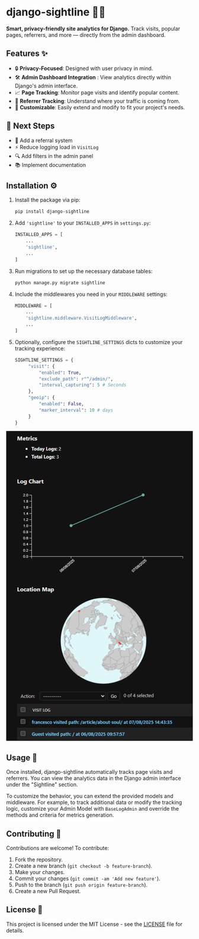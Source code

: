# django-sightline 🕵️‍♂️

**Smart, privacy-friendly site analytics for Django.** Track visits, popular pages, referrers, and more — directly from the admin dashboard.

## Features ✨

- 🔒 **Privacy-Focused**: Designed with user privacy in mind.
- 🛠️ **Admin Dashboard Integration** : View analytics directly within Django's admin interface.
- 📈 **Page Tracking**: Monitor page visits and identify popular content.
- 🔗 **Referrer Tracking**: Understand where your traffic is coming from.
- 🎨 **Customizable**: Easily extend and modify to fit your project's needs.

## 🚀 Next Steps

- 🔗 Add a referral system  
- ⚡ Reduce logging load in `VisitLog`  
- 🔍 Add filters in the admin panel  
- 📚 Implement documentation 


## Installation ⚙️

1. Install the package via pip:

   ```bash
   pip install django-sightline
   ```


2. Add `'sightline'` to your `INSTALLED_APPS` in `settings.py`:

   ```python
   INSTALLED_APPS = [
       ...
       'sightline',
       ...
   ]
   ```


3. Run migrations to set up the necessary database tables:

   ```bash
   python manage.py migrate sightline
   ```


4. Include the middlewares you need in your `MIDDLEWARE` settings:

   ```python
   MIDDLEWARE = [
       ...
       'sightline.middleware.VisitLogMiddleware',
       ...
   ]
   ```


5. Optionally, configure the `SIGHTLINE_SETTINGS` dicts to customize your tracking experience:

   ```python
   SIGHTLINE_SETTINGS = {
        "visit": {
            "enabled": True,
            "exclude_path": r"^/admin/",
            "interval_capturing": 5 # Seconds
        },
        "geoip": {
            "enabled": False,
            "marker_interval": 10 # days
        }
   }
   ```

![dashboard](dashboard.png)


## Usage 📝

Once installed, django-sightline automatically tracks page visits and referrers. You can view the analytics data in the Django admin interface under the "Sightline" section.

To customize the behavior, you can extend the provided models and middleware. For example, to track additional data or modify the tracking logic, customize your Admin Model with `BaseLogAdmin` and override the methods and criteria for metrics generation.

## Contributing 🤝

Contributions are welcome! To contribute:

1. Fork the repository.
2. Create a new branch (`git checkout -b feature-branch`).
3. Make your changes.
4. Commit your changes (`git commit -am 'Add new feature'`).
5. Push to the branch (`git push origin feature-branch`).
6. Create a new Pull Request.

## License 🔑

This project is licensed under the MIT License - see the [LICENSE](LICENSE) file for details.
